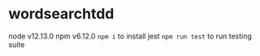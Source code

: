 # wordsearchtdd

node v12.13.0
npm v6.12.0
`npm i` to install jest
`npm run test` to run testing suite
